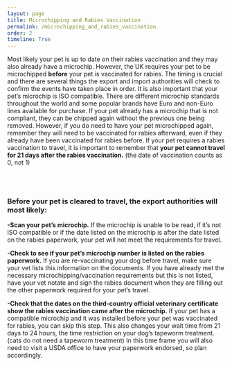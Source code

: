```yaml
---
layout: page
title: Microchipping and Rabies Vaccination
permalink: /microchipping_and_rabies_vaccination
order: 2
timeline: True
---
```

Most likely your pet is up to date on their rabies vaccination and they may also already have a microchip.  However, the UK requires your pet to be microchipped <b>before</b> your pet is vaccinated for rabies.  The timing is crucial and there are several things the export and import authorities will check to confirm the events have taken place in order.  It is also important that your pet’s microchip is ISO compatible.  There are different microchip standards throughout the world and some popular brands have Euro and non-Euro lines available for purchase.  If your pet already has a microchip that is not compliant, they can be chipped again without the previous one being removed.  However, if you do need to have your pet microchipped again, remember they will need to be vaccinated for rabies afterward, even if they already have been vaccinated for rabies before.  If your pet requires a rabies vaccination to travel, it is important to remember that <b>your pet cannot travel for 21 days after the rabies vaccination.</b>  (the date of vaccination counts as 0, not 1)

<br><br>
<h3>Before your pet is cleared to travel, the export authorities will most likely:</h3>

<b>-Scan your pet’s microchip.</b>
If the microchip is unable to be read, if it’s not ISO compatible or if the date listed on the microchip is after the date listed on the rabies paperwork, your pet will not meet the requirements for travel.

<b>-Check to see if your pet’s microchip number is listed on the rabies paperwork.</b>
If you are re-vaccinating your dog before travel, make sure your vet lists this information on the documents.  If you have already met the necessary microchipping/vaccination requirements but this is not listed, have your vet notate and sign the rabies document when they are filling out the other paperwork required for your pet’s travel.

<b>-Check that the dates on the third-country official veterinary certificate show the rabies vaccination came after the microchip.</b>
If your pet has a compatible microchip and it was installed before your pet was vaccinated for rabies, you can skip this step.  This also changes your wait time from 21 days to 24 hours, the time restriction on your dog’s tapeworm treatment.  (cats do not need a tapeworm treatment)  In this time frame you will also need to visit a USDA office to have your paperwork endorsed, so plan accordingly.